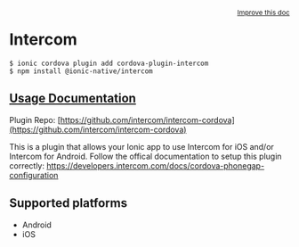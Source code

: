 <a style="float:right;font-size:12px;" href="http://github.com/ionic-team/ionic-native/edit/master/src/@ionic-native/plugins/intercom/index.ts#L1">
  Improve this doc
</a>

# Intercom

```
$ ionic cordova plugin add cordova-plugin-intercom
$ npm install @ionic-native/intercom
```

## [Usage Documentation](https://ionicframework.com/docs/native/intercom/)

Plugin Repo: [https://github.com/intercom/intercom-cordova](https://github.com/intercom/intercom-cordova)

This is a plugin that allows your Ionic app to use Intercom for iOS and/or Intercom for Android.
Follow the offical documentation to setup this plugin correctly: https://developers.intercom.com/docs/cordova-phonegap-configuration

## Supported platforms
- Android
- iOS




